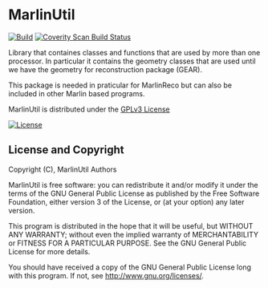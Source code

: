 #  MarlinUtil
[![Build](https://github.com/iLCSoft/MarlinUtil/actions/workflows/linux.yml/badge.svg)](https://github.com/iLCSoft/MarlinUtil/actions/workflows/linux.yml)
[![Coverity Scan Build Status](https://scan.coverity.com/projects/12366/badge.svg)](https://scan.coverity.com/projects/ilcsoft-marlinutil)

Library that containes classes and functions that are used by more than one processor. In particular it contains the geometry classes that are used until we have the geometry for reconstruction package (GEAR).

This package is needed in praticular for MarlinReco but can also be included in other Marlin based programs.

 MarlinUtil is distributed under the [GPLv3 License](http://www.gnu.org/licenses/gpl-3.0.en.html)

[![License](https://www.gnu.org/graphics/gplv3-127x51.png)](https://www.gnu.org/licenses/gpl-3.0.en.html)


## License and Copyright
Copyright (C), MarlinUtil Authors

 MarlinUtil is free software: you can redistribute it and/or modify it under the terms of the GNU General Public License as published by the Free Software Foundation, either version 3 of the License, or (at your option) any later version.

This program is distributed in the hope that it will be useful, but WITHOUT ANY WARRANTY; without even the implied warranty of MERCHANTABILITY or FITNESS FOR A PARTICULAR PURPOSE.  See the GNU General Public License for more details.

You should have received a copy of the GNU General Public License long with this program.  If not, see <http://www.gnu.org/licenses/>.
